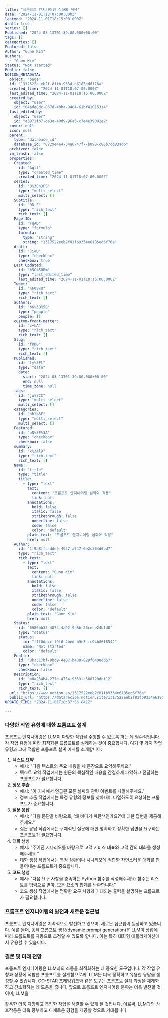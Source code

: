 ```yaml
---
title: "프롬프트 엔지니어링 심화와 적용"
date: "2024-11-01T18:07:00.000Z"
lastmod: "2024-11-01T18:15:00.000Z"
draft: true
series: []
Published: "2024-03-13T01:39:00.000+00:00"
tags: []
categories: []
Featured: false
Author: "Gunn Kim"
authors:
  - "Gunn Kim"
Status: "Not started"
Public: false
NOTION_METADATA:
  object: "page"
  id: "1317522e-eb2f-81fb-9334-e6185ed6f76a"
  created_time: "2024-11-01T18:07:00.000Z"
  last_edited_time: "2024-11-01T18:15:00.000Z"
  created_by:
    object: "user"
    id: "04ade8dc-857d-40ba-9484-61bf41015314"
  last_edited_by:
    object: "user"
    id: "a3871fb7-da3a-40d9-96a3-c7e4e39081e2"
  cover: null
  icon: null
  parent:
    type: "database_id"
    database_id: "8229e4e4-34a6-47f7-b098-c86b7cd83ad6"
  archived: false
  in_trash: false
  properties:
    Created:
      id: "Aqll"
      type: "created_time"
      created_time: "2024-11-01T18:07:00.000Z"
    series:
      id: "B%3C%3FS"
      type: "multi_select"
      multi_select: []
    Subtitle:
      id: "DD_F"
      type: "rich_text"
      rich_text: []
    Page ID:
      id: "FqAD"
      type: "formula"
      formula:
        type: "string"
        string: "1317522eeb2f81fb9334e6185ed6f76a"
    draft:
      id: "JiWU"
      type: "checkbox"
      checkbox: true
    Last Updated:
      id: "%5C%5BBm"
      type: "last_edited_time"
      last_edited_time: "2024-11-01T18:15:00.000Z"
    Tweet:
      id: "%60SwQ"
      type: "rich_text"
      rich_text: []
    authors:
      id: "bK%3B%5B"
      type: "people"
      people: []
    custom-front-matter:
      id: "c~kA"
      type: "rich_text"
      rich_text: []
    Slug:
      id: "fRDG"
      type: "rich_text"
      rich_text: []
    Published:
      id: "fy%3Ft"
      type: "date"
      date:
        start: "2024-03-13T01:39:00.000+00:00"
        end: null
        time_zone: null
    tags:
      id: "jw%7CC"
      type: "multi_select"
      multi_select: []
    categories:
      id: "nbY%3F"
      type: "multi_select"
      multi_select: []
    Featured:
      id: "oN%3F%3A"
      type: "checkbox"
      checkbox: false
    summary:
      id: "x%3AlD"
      type: "rich_text"
      rich_text: []
    Name:
      id: "title"
      type: "title"
      title:
        - type: "text"
          text:
            content: "프롬프트 엔지니어링 심화와 적용"
            link: null
          annotations:
            bold: false
            italic: false
            strikethrough: false
            underline: false
            code: false
            color: "default"
          plain_text: "프롬프트 엔지니어링 심화와 적용"
          href: null
    Author:
      id: "1f9a8ffc-dde9-4927-a747-6e2c304d6bd7"
      type: "rich_text"
      rich_text:
        - type: "text"
          text:
            content: "Gunn Kim"
            link: null
          annotations:
            bold: false
            italic: false
            strikethrough: false
            underline: false
            code: false
            color: "default"
          plain_text: "Gunn Kim"
          href: null
    Status:
      id: "6980bb35-4874-4a92-9a8b-26cece24bfd0"
      type: "status"
      status:
        id: "fff0dacc-f9f6-4bed-b9e3-fc94b86f8542"
        name: "Not started"
        color: "default"
    Public:
      id: "8b3317bf-8bd9-4e07-b430-829f6408dd57"
      type: "checkbox"
      checkbox: false
    Description:
      id: "a8a234b4-277e-4754-9339-c588720def12"
      type: "rich_text"
      rich_text: []
  url: "https://www.notion.so/1317522eeb2f81fb9334e6185ed6f76a"
  public_url: "https://datarecipe.notion.site/1317522eeb2f81fb9334e6185ed6f76a"
UPDATE_TIME: "2024-11-01T18:37:56.841Z"

---
```



### 다양한 작업 유형에 대한 프롬프트 설계


프롬프트 엔지니어링은 LLM이 다양한 작업을 수행할 수 있도록 하는 데 필수적입니다. 각 작업 유형에 따라 최적화된 프롬프트를 설계하는 것이 중요합니다. 여기 몇 가지 작업 유형과 그에 적합한 프롬프트 설계 예시를 소개합니다:

1. **텍스트 요약**
	- 예시: "다음 텍스트의 주요 내용을 세 문장으로 요약해주세요."
	- 텍스트 요약 작업에서는 원문의 핵심적인 내용을 간결하게 파악하고 전달하는 프롬프트가 필요합니다.
1. **정보 추출**
	- 예시: "이 기사에서 언급된 모든 날짜와 관련 이벤트를 나열해주세요."
	- 정보 추출 작업에서는 특정 유형의 정보를 찾아내어 나열하도록 요청하는 프롬프트가 중요합니다.
1. **질문 응답**
	- 예시: "다음 문단을 바탕으로, '왜 바다가 파란색인가요?'에 대한 답변을 제공해주세요."
	- 질문 응답 작업에서는 구체적인 질문에 대한 명확하고 정확한 답변을 요구하는 프롬프트가 필요합니다.
1. **대화 생성**
	- 예시: "주어진 시나리오를 바탕으로 고객 서비스 대표와 고객 간의 대화를 생성해주세요."
	- 대화 생성 작업에서는 특정 상황이나 시나리오에 적합한 자연스러운 대화를 만들어내는 프롬프트가 중요합니다.
1. **코드 생성**
	- 예시: "다음 요구 사항을 충족하는 Python 함수를 작성해주세요: 함수는 리스트를 입력으로 받아, 모든 요소의 합계를 반환합니다."
	- 코드 생성 작업에서는 명확한 요구 사항과 기대되는 출력을 설명하는 프롬프트가 필요합니다.

### 프롬프트 엔지니어링의 발전과 새로운 접근법


프롬프트 엔지니어링은 지속적으로 발전하고 있으며, 새로운 접근법이 등장하고 있습니다. 예를 들어, 동적 프롬프트 생성(dynamic prompt generation)은 LLM이 상황에 따라 프롬프트를 자동으로 조정할 수 있도록 합니다. 이는 특히 대화형 애플리케이션에서 유용할 수 있습니다.


### 결론 및 미래 전망


프롬프트 엔지니어링은 LLM과의 소통을 최적화하는 데 중요한 도구입니다. 각 작업 유형과 상황에 적합한 프롬프트를 설계함으로써, LLM은 더욱 정확하고 유용한 응답을 생성할 수 있습니다. CO-STAR 프레임워크와 같은 도구는 프롬프트 설계 과정을 체계화하고 간소화하는 데 도움을 줍니다. 앞으로 프롬프트 엔지니어링 분야는 더욱 발전할 것이며, LLM을


활용한 더욱 다양하고 복잡한 작업을 해결할 수 있게 될 것입니다. 이로써, LLM과의 상호작용은 더욱 풍부하고 다채로운 경험을 제공할 것으로 기대됩니다.

